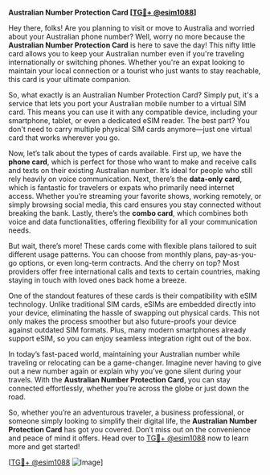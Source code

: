 **Australian Number Protection Card [[TG💪+ @esim1088](https://t.me/s/esim1088)]**

Hey there, folks! Are you planning to visit or move to Australia and worried about your Australian phone number? Well, worry no more because the **Australian Number Protection Card** is here to save the day! This nifty little card allows you to keep your Australian number even if you're traveling internationally or switching phones. Whether you're an expat looking to maintain your local connection or a tourist who just wants to stay reachable, this card is your ultimate companion.

So, what exactly is an Australian Number Protection Card? Simply put, it's a service that lets you port your Australian mobile number to a virtual SIM card. This means you can use it with any compatible device, including your smartphone, tablet, or even a dedicated eSIM reader. The best part? You don't need to carry multiple physical SIM cards anymore—just one virtual card that works wherever you go.

Now, let’s talk about the types of cards available. First up, we have the **phone card**, which is perfect for those who want to make and receive calls and texts on their existing Australian number. It’s ideal for people who still rely heavily on voice communication. Next, there’s the **data-only card**, which is fantastic for travelers or expats who primarily need internet access. Whether you’re streaming your favorite shows, working remotely, or simply browsing social media, this card ensures you stay connected without breaking the bank. Lastly, there’s the **combo card**, which combines both voice and data functionalities, offering flexibility for all your communication needs.

But wait, there’s more! These cards come with flexible plans tailored to suit different usage patterns. You can choose from monthly plans, pay-as-you-go options, or even long-term contracts. And the cherry on top? Most providers offer free international calls and texts to certain countries, making staying in touch with loved ones back home a breeze.

One of the standout features of these cards is their compatibility with eSIM technology. Unlike traditional SIM cards, eSIMs are embedded directly into your device, eliminating the hassle of swapping out physical cards. This not only makes the process smoother but also future-proofs your device against outdated SIM formats. Plus, many modern smartphones already support eSIM, so you can enjoy seamless integration right out of the box.

In today’s fast-paced world, maintaining your Australian number while traveling or relocating can be a game-changer. Imagine never having to give out a new number again or explain why you’ve gone silent during your travels. With the **Australian Number Protection Card**, you can stay connected effortlessly, whether you’re across the globe or just down the road.

So, whether you’re an adventurous traveler, a business professional, or someone simply looking to simplify their digital life, the **Australian Number Protection Card** has got you covered. Don’t miss out on the convenience and peace of mind it offers. Head over to [TG💪+ @esim1088](https://t.me/s/esim1088) now to learn more and get started!

[[TG💪+ @esim1088](https://t.me/s/esim1088) ![Image](https://i.postimg.cc/Y0z9fWf4/image.png)]